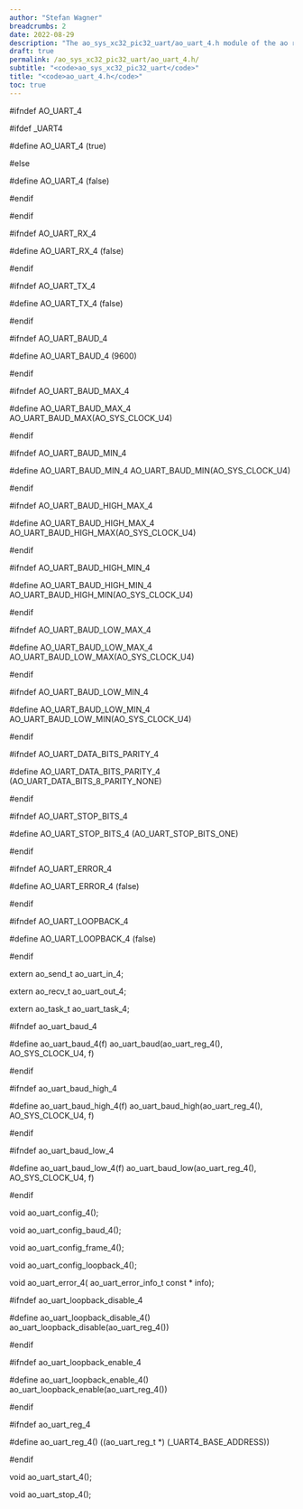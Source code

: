 ```yaml
---
author: "Stefan Wagner"
breadcrumbs: 2
date: 2022-08-29
description: "The ao_sys_xc32_pic32_uart/ao_uart_4.h module of the ao real-time operating system."
draft: true
permalink: /ao_sys_xc32_pic32_uart/ao_uart_4.h/ 
subtitle: "<code>ao_sys_xc32_pic32_uart</code>"
title: "<code>ao_uart_4.h</code>"
toc: true
---
```


#ifndef AO_UART_4

#ifdef  _UART4

#define AO_UART_4                       (true)

#else

#define AO_UART_4                       (false)

#endif

#endif

#ifndef AO_UART_RX_4

#define AO_UART_RX_4                    (false)

#endif

#ifndef AO_UART_TX_4

#define AO_UART_TX_4                    (false)

#endif

#ifndef AO_UART_BAUD_4

#define AO_UART_BAUD_4                  (9600)

#endif

#ifndef AO_UART_BAUD_MAX_4

#define AO_UART_BAUD_MAX_4              AO_UART_BAUD_MAX(AO_SYS_CLOCK_U4)

#endif

#ifndef AO_UART_BAUD_MIN_4

#define AO_UART_BAUD_MIN_4              AO_UART_BAUD_MIN(AO_SYS_CLOCK_U4)

#endif

#ifndef AO_UART_BAUD_HIGH_MAX_4

#define AO_UART_BAUD_HIGH_MAX_4         AO_UART_BAUD_HIGH_MAX(AO_SYS_CLOCK_U4)

#endif

#ifndef AO_UART_BAUD_HIGH_MIN_4

#define AO_UART_BAUD_HIGH_MIN_4         AO_UART_BAUD_HIGH_MIN(AO_SYS_CLOCK_U4)

#endif

#ifndef AO_UART_BAUD_LOW_MAX_4

#define AO_UART_BAUD_LOW_MAX_4          AO_UART_BAUD_LOW_MAX(AO_SYS_CLOCK_U4)

#endif

#ifndef AO_UART_BAUD_LOW_MIN_4

#define AO_UART_BAUD_LOW_MIN_4          AO_UART_BAUD_LOW_MIN(AO_SYS_CLOCK_U4)

#endif

#ifndef AO_UART_DATA_BITS_PARITY_4

#define AO_UART_DATA_BITS_PARITY_4      (AO_UART_DATA_BITS_8_PARITY_NONE)

#endif

#ifndef AO_UART_STOP_BITS_4

#define AO_UART_STOP_BITS_4             (AO_UART_STOP_BITS_ONE)

#endif

#ifndef AO_UART_ERROR_4

#define AO_UART_ERROR_4                 (false)

#endif

#ifndef AO_UART_LOOPBACK_4

#define AO_UART_LOOPBACK_4              (false)

#endif

extern  ao_send_t                       ao_uart_in_4;

extern  ao_recv_t                       ao_uart_out_4;

extern  ao_task_t                       ao_uart_task_4;

#ifndef ao_uart_baud_4

#define ao_uart_baud_4(f)               ao_uart_baud(ao_uart_reg_4(), AO_SYS_CLOCK_U4, f)

#endif

#ifndef ao_uart_baud_high_4

#define ao_uart_baud_high_4(f)          ao_uart_baud_high(ao_uart_reg_4(), AO_SYS_CLOCK_U4, f)

#endif

#ifndef ao_uart_baud_low_4

#define ao_uart_baud_low_4(f)           ao_uart_baud_low(ao_uart_reg_4(), AO_SYS_CLOCK_U4, f)

#endif

void    ao_uart_config_4();

void    ao_uart_config_baud_4();

void    ao_uart_config_frame_4();

void    ao_uart_config_loopback_4();

void    ao_uart_error_4(                ao_uart_error_info_t const * info);

#ifndef ao_uart_loopback_disable_4

#define ao_uart_loopback_disable_4()    ao_uart_loopback_disable(ao_uart_reg_4())

#endif

#ifndef ao_uart_loopback_enable_4

#define ao_uart_loopback_enable_4()     ao_uart_loopback_enable(ao_uart_reg_4())

#endif

#ifndef ao_uart_reg_4

#define ao_uart_reg_4()                 ((ao_uart_reg_t *) (_UART4_BASE_ADDRESS))

#endif

void    ao_uart_start_4();

void    ao_uart_stop_4();


